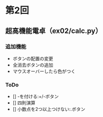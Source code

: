 # 第2回
## 超高機能電卓（ex02/calc.py）
### 追加機能
* ボタンの配置の変更
* 全消去ボタンの追加
* マウスオーバーしたら色がつく
### ToDo
- [] -を付ける:+/-ボタン
- [] 四則演算
- [] 小数点を2つ以上つけない:.ボタン

